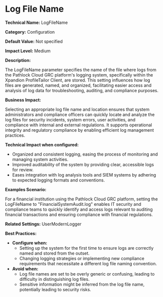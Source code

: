 # Log File Name

**Technical Name:** LogFileName

**Category:** Configuration

**Default Value:** Not specified

**Impact Level:** Medium

**Description:**

The LogFileName parameter specifies the name of the file where logs from the Pathlock Cloud GRC platform's logging system, specifically within the Xpandion ProfileTailor Client, are stored. This setting influences how log files are generated, named, and organized, facilitating easier access and analysis of log data for troubleshooting, auditing, and compliance purposes.

**Business Impact:**

Selecting an appropriate log file name and location ensures that system administrators and compliance officers can quickly locate and analyze the log files for security incidents, system errors, user activities, and compliance with internal and external regulations. It supports operational integrity and regulatory compliance by enabling efficient log management practices.

**Technical Impact when configured:**

- Organized and consistent logging, easing the process of monitoring and managing system activities.
- Improved auditability of the system by providing clear, accessible logs for review.
- Eases integration with log analysis tools and SIEM systems by adhering to expected logging formats and conventions.

**Examples Scenario:**

For a financial institution using the Pathlock Cloud GRC platform, setting the LogFileName to "FinancialSystemAudit.log" enables IT security and compliance teams to quickly identify and access logs relevant to auditing financial transactions and ensuring compliance with financial regulations.

**Related Settings:** UserModernLogger

**Best Practices:** 

- **Configure when:**
  - Setting up the system for the first time to ensure logs are correctly named and stored from the outset.
  - Changing logging strategies or implementing new compliance requirements that necessitate a different log file naming convention.
- **Avoid when:**
  - Log file names are set to be overly generic or confusing, leading to difficulty in distinguishing log files.
  - Sensitive information might be inferred from the log file name, potentially leading to security risks.